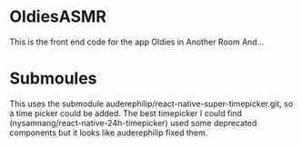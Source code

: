 # OldiesASMR
This is the front end code for the app Oldies in Another Room And...

# Submoules
This uses the submodule auderephilip/react-native-super-timepicker.git, so a time picker could be added. The best timepicker I could find (nysamnang/react-native-24h-timepicker) used some deprecated components but it looks like auderephilip fixed them.
